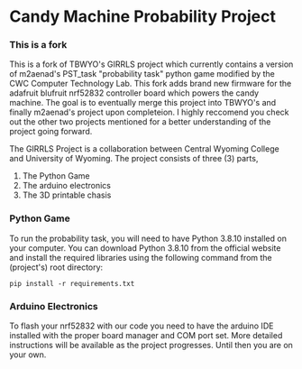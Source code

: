 
# Candy Machine Probability Project 

### This is a fork

This is a fork of TBWYO's GIRRLS project which currently contains a version of m2aenad's PST_task "probability task" python game modified by the CWC Computer Technology Lab. This fork adds brand new firmware for the adafruit blufruit nrf52832 controller board which powers the candy machine. The goal is to eventually merge this project into TBWYO's and finally m2aenad's project upon completeion. I highly reccomend you check out the other two projects mentioned for a better understanding of the project going forward.

The GIRRLS Project is a collaboration between Central Wyoming College and University of Wyoming. The project consists of three (3) parts, 
1) The Python Game 
2) The arduino electronics
3) The 3D printable chasis

### Python Game

To run the probability task, you will need to have Python 3.8.10 installed on your computer. You can download Python 3.8.10 from the official website and install the required libraries using the following command from the (project's) root directory:
```
pip install -r requirements.txt
```

### Arduino Electronics

To flash your nrf52832 with our code you need to have the arduino IDE installed with the proper board manager and COM port set. More detailed instructions will be available as the project progresses. Until then you are on your own.
